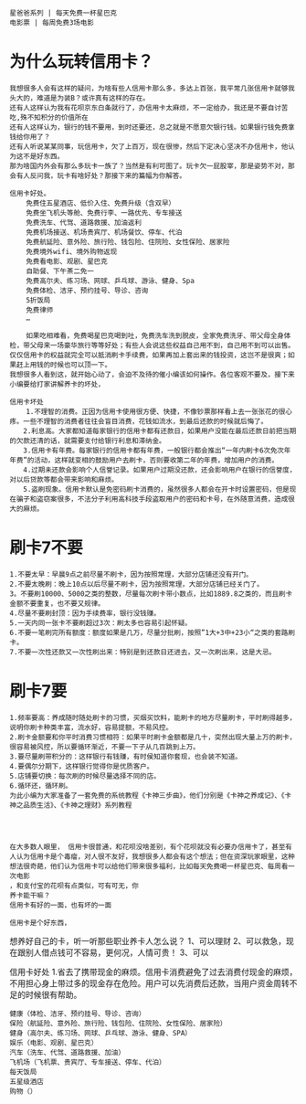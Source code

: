     星爸爸系列 | 每天免费一杯星巴克
    电影票 | 每周免费3场电影
# 为什么玩转信用卡？
    我想很多人会有这样的疑问，为啥有些人信用卡那么多，多达上百张，我平常几张信用卡就够我头大的，难道是为装B？或许真有这样的存在。
    还有人这样认为我有花呗京东白条就行了，办信用卡太麻烦，不一定给办，我还是不要自讨苦吃,殊不知积分的价值所在
    还有人这样认为，银行的钱不要用，到时还要还，总之就是不愿意欠银行钱。如果银行钱免费拿钱给你用了？
    还有人听说某某同事，玩信用卡，欠了上百万，现在很惨，然后下定决心坚决不办信用卡，他认为这不是好东西。
    那为啥国内外会有那么多玩卡一族了？当然是有利可图了。玩卡欠一屁股宰，那是姿势不对，那会有人反问我，玩卡有啥好处？那接下来的篇幅为你解答。

    信用卡好处。
        免费住五星酒店、低价入住、免费升级（含双早）
        免费坐飞机头等舱、免费行李、一路优先、专车接送
        免费洗车、代驾、道路救援、加油返利
        免费机场接送、机场贵宾厅、机场餐饮、停车、代泊
        免费航延险、意外险、旅行险、钱包险、住院险、女性保险、居家险
        免费境外wifi、境外购物返现
        免费看电影、观剧、星巴克
        自助餐、下午茶二免一
        免费高尔夫、练习场、网球、乒乓球、游泳、健身、Spa
        免费体检、洁牙、预约挂号、导诊、咨询
        5折饭局
        免费律师
        …
 
        如果吃相难看，免费喝星巴克喝到吐，免费洗车洗到脱皮，全家免费洗牙、带父母全身体检，带父母来一场豪华旅行等等好处；有些人会说这些权益自己用不到，自己用不到可以出售。仅仅信用卡的权益就完全可以抵消刷卡手续费，如果再加上套出来的钱投资，这岂不是很爽；如果赶上用钱的时候也可以顶一下。
    我想很多人看到这，就开始心动了，会迫不及待的催小编该如何操作。各位客观不要及，接下来小编要给打家讲解养卡的坏处，

    信用卡坏处
        1.不理智的消费。正因为信用卡使用很方便、快捷，不像钞票那样看上去一张张花的很心疼。一些不理智的消费者往往会盲目消费，花钱如流水，到最后还款的时候就后悔了。
    　　2.利息高。大家都知道每家银行的信用卡都有还款日，如果用户没能在最后还款日前把当期的欠款还清的话，就需要支付给银行利息和滞纳金。
    　　3.信用卡有年费。每家银行的信用卡都有年费，一般银行都会推出“一年内刷卡6次免次年年费”的活动，这样就变相的鼓励用户去刷卡，否则要收第二年的年费，增加用户的消费。
    　　4.过期未还款会影响个人信誉记录。如果用户过期没还款，还会影响用户在银行的信誉度，对以后贷款等都会带来影响和麻烦。
    　　5.盗刷现象。信用卡默认是免密码刷卡消费的，虽然很多人都会在开卡时设置密码，但是现在骗子和盗窃案很多，不法分子利用高科技手段盗取用户的密码和卡号，在外随意消费，造成很大的麻烦。


# 刷卡7不要
    1.不要太早：早晨9点之前尽量不刷卡，因为按照常理，大部分店铺还没有开门。
    2.不要太晚刷：晚上10点以后尽量不刷卡，因为按照常理，大部分店铺已经关门了。
    3。不要刷10000、5000之类的整数，尽量每次刷卡带小数点，比如1889.8之类的，而且刷卡金额不要重复，也不要又规律。
    4.尽量不要刷封顶：因为手续费率，银行没钱赚。
    5.一天内同一张卡不要刷超过3次：刷太多也容易引起怀疑。
    6.不要一笔刷完所有额度：额度如果是几万，尽量分批刷，按照”1大+3中+23小“之类的套路刷卡。
    7.不要一次性还款又一次性刷出来：特别是到还款日还进去，又一次刷出来，这是大忌。
# 刷卡7要
    1.频率要高：养成随时随处刷卡的习惯，买烟买饮料，能刷卡的地方尽量刷卡，平时刷得越多，说明你刷卡种类丰富，流水好，容易提额，不易风控。
    2.刷卡金额要和你平时消费习惯相符：如果平时刷卡金额都是几十，突然出现大量上万的刷卡，很容易被风控，所以要循环渐近，不要一下子从几百跳到上万。
    3.要尽量刷带积分的：这样银行有钱赚，有时侯知道你套现，也会装不知道。
    4.要偶尔分期下，这样银行觉得你是优质客户。
    5.店铺要切换：每次刷的时候尽量选择不同的店。
    6.循环还，循环刷。
    为此小编为大家准备了一套免费的系统教程《卡神三步曲》，他们分别是《卡神之养成记》、《卡神之品质生活》、《卡神之理财》系列教程




    在大多数人眼里， 信用卡很普通，和花呗没啥差别，有个花呗就没有必要办信用卡了，甚至有人认为信用卡是个毒瘤，对人很不友好，我想很多人都会有这个想法；但在资深玩家眼里，这种想法很奇葩，他们认为信用卡可以给他们带来很多福利，比如每天免费喝一杯星巴克、每周看一次电影
    ，和支付宝的花呗有点类似，可有可无，你
    养卡能干嘛？
    信用卡有好的一面，也有坏的一面

    信用卡是个好东西，



想养好自己的卡，听一听那些职业养卡人怎么说？
1、可以理财
2、可以救急，现在跟别人借点钱可不容易，更何况，人情可贵！
3、可以

信用卡好处
    1.省去了携带现金的麻烦。信用卡消费避免了过去消费付现金的麻烦，不用担心身上带过多的现金存在危险。用户可以先消费后还款，当用户资金周转不足的时候很有帮助。



    健康（体检、洁牙、预约挂号、导诊、咨询）
    保险（航延险、意外险、旅行险、钱包险、住院险、女性保险、居家险）
    健身（高尔夫、练习场、网球、乒乓球、游泳、健身、SPA）
    娱乐（电影、观剧、星巴克）
    汽车（洗车、代驾、道路救援、加油）
    飞机场（飞机票、贵宾厅、专车接送、停车、代泊）
    每天饭局
    五星级酒店
    购物（）
